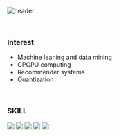 ![header](https://capsule-render.vercel.app/api?type=waving&color=timeAuto&height=300&section=header&text=Printf("Hello%20:)"\)&fontSize=90)

<br>

### Interest
* Machine leaning and data mining
* GPGPU computing
* Recommender systems
* Quantization

<br>

### SKILL
<img src = "https://img.shields.io/badge/C++-00599C?style=flat-square&logo=c%2B%2B&logoColor=white&link=https://dillinger.io/"> <img src = "https://img.shields.io/badge/CUDA-76B900?style=flat-square&logo=NVIDIA&logoColor=white&link=https://dillinger.io/">
<img src = "https://img.shields.io/badge/Python-3776AB?style=flat-square&logo=Python&logoColor=white&link=https://dillinger.io/">
<img src = "https://img.shields.io/badge/Android-3DDC84?style=flat-square&logo=Android&logoColor=white&link=https://dillinger.io/">
<img src = "https://img.shields.io/badge/Mysql-4479A1?style=flat-square&logo=MySQL&logoColor=white&link=https://dillinger.io/">
